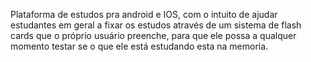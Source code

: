 Plataforma de estudos pra android e IOS, com o intuito de ajudar estudantes em geral a fixar os estudos através de um sistema de flash cards que o próprio usuário preenche,
para que ele possa a qualquer momento testar se o que ele está estudando esta na memoria. 
